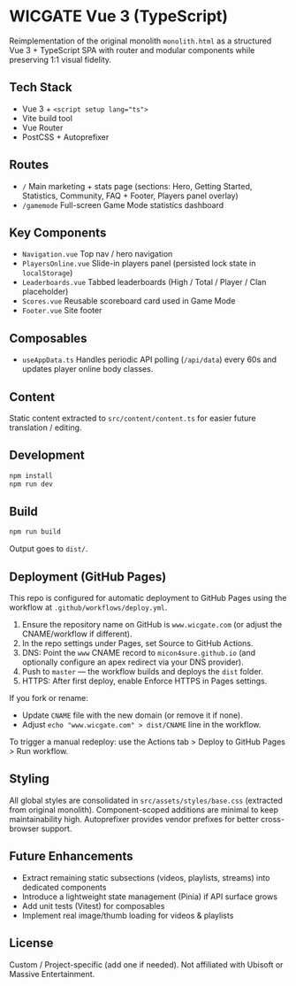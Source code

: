 # WICGATE Vue 3 (TypeScript)

Reimplementation of the original monolith `monolith.html` as a structured Vue 3 + TypeScript SPA with router and modular components while preserving 1:1 visual fidelity.

## Tech Stack
- Vue 3 + `<script setup lang="ts">`
- Vite build tool
- Vue Router
- PostCSS + Autoprefixer

## Routes
- `/` Main marketing + stats page (sections: Hero, Getting Started, Statistics, Community, FAQ + Footer, Players panel overlay)
- `/gamemode` Full-screen Game Mode statistics dashboard

## Key Components
- `Navigation.vue` Top nav / hero navigation
- `PlayersOnline.vue` Slide-in players panel (persisted lock state in `localStorage`)
- `Leaderboards.vue` Tabbed leaderboards (High / Total / Player / Clan placeholder)
- `Scores.vue` Reusable scoreboard card used in Game Mode
- `Footer.vue` Site footer

## Composables
- `useAppData.ts` Handles periodic API polling (`/api/data`) every 60s and updates player online body classes.

## Content
Static content extracted to `src/content/content.ts` for easier future translation / editing.

## Development
```powershell
npm install
npm run dev
```

## Build
```powershell
npm run build
```
Output goes to `dist/`.

## Deployment (GitHub Pages)
This repo is configured for automatic deployment to GitHub Pages using the workflow at `.github/workflows/deploy.yml`.

1. Ensure the repository name on GitHub is `www.wicgate.com` (or adjust the CNAME/workflow if different).
2. In the repo settings under Pages, set Source to GitHub Actions.
3. DNS: Point the `www` CNAME record to `micon4sure.github.io` (and optionally configure an apex redirect via your DNS provider).
4. Push to `master` — the workflow builds and deploys the `dist` folder.
5. HTTPS: After first deploy, enable Enforce HTTPS in Pages settings.

If you fork or rename:
- Update `CNAME` file with the new domain (or remove it if none).
- Adjust `echo "www.wicgate.com" > dist/CNAME` line in the workflow.

To trigger a manual redeploy: use the Actions tab > Deploy to GitHub Pages > Run workflow.

## Styling
All global styles are consolidated in `src/assets/styles/base.css` (extracted from original monolith). Component-scoped additions are minimal to keep maintainability high. Autoprefixer provides vendor prefixes for better cross-browser support.

## Future Enhancements
- Extract remaining static subsections (videos, playlists, streams) into dedicated components
- Introduce a lightweight state management (Pinia) if API surface grows
- Add unit tests (Vitest) for composables
- Implement real image/thumb loading for videos & playlists

## License
Custom / Project-specific (add one if needed). Not affiliated with Ubisoft or Massive Entertainment.
